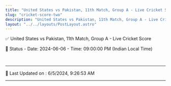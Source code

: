 ```yaml
---
title: "United States vs Pakistan, 11th Match, Group A - Live Cricket Score"
slug: "cricket-score-two"
description: "United States vs Pakistan, 11th Match, Group A - Live Cricket Score - Date: 2024-06-06 - Time: 09:00:00 PM (Indian Local Time)."
layout: "../../layouts/PostLayout.astro"
--- 
```


✅ United States vs Pakistan, 11th Match, Group A - Live Cricket Score

📑 Status - Date: 2024-06-06 - Time: 09:00:00 PM (Indian Local Time)

<br />

***

📝 Last Updated on : 6/5/2024, 9:26:53 AM

***

